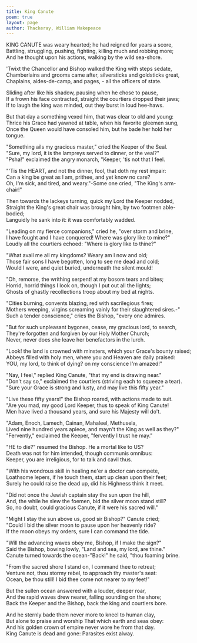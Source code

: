 ```yaml
---
title: King Canute
poem: true
layout: page
author: Thackeray, William Makepeace
---
```

KING CANUTE was weary hearted; he had reigned for years a score,  
Battling, struggling, pushing, fighting, killing much and robbing more;  
And he thought upon his actions, walking by the wild sea-shore.  

'Twixt the Chancellor and Bishop walked the King with steps sedate,  
Chamberlains and grooms came after, silversticks and goldsticks great,  
Chaplains, aides-de-camp, and pages, - all the officers of state.  

Sliding after like his shadow, pausing when he chose to pause,  
If a frown his face contracted, straight the courtiers dropped their jaws;  
If to laugh the king was minded, out they burst in loud hee-haws.  

But that day a something vexed him, that was clear to old and young:  
Thrice his Grace had yawned at table, when his favorite gleemen sung,  
Once the Queen would have consoled him, but he bade her hold her tongue.  

&quot;Something ails my gracious master,&quot; cried the Keeper of the Seal.  
&quot;Sure, my lord, it is the lampreys served to dinner, or the veal?&quot;  
&quot;Psha!&quot; exclaimed the angry monarch, &quot;Keeper, 'tis not that I feel.  

&quot;'Tis the HEART, and not the dinner, fool, that doth my rest impair:  
Can a king be great as I am, prithee, and yet know no care?  
Oh, I'm sick, and tired, and weary.&quot;-Some one cried, &quot;The King's arm-chair!&quot;  

Then towards the lackeys turning, quick my Lord the Keeper nodded,  
Straight the King's great chair was brought him, by two footmen able-bodied;  
Languidly he sank into it: it was comfortably wadded.  

&quot;Leading on my fierce companions,&quot; cried he, &quot;over storm and brine,  
I have fought and I have conquered! Where was glory like to mine?&quot;  
Loudly all the courtiers echoed: &quot;Where is glory like to thine?&quot;  

&quot;What avail me all my kingdoms? Weary am I now and old;  
Those fair sons I have begotten, long to see me dead and cold;  
Would I were, and quiet buried, underneath the silent mould!  

&quot;Oh, remorse, the writhing serpent! at my bosom tears and bites;  
Horrid, horrid things I look on, though I put out all the lights;  
Ghosts of ghastly recollections troop about my bed at nights.  

&quot;Cities burning, convents blazing, red with sacrilegious fires;  
Mothers weeping, virgins screaming vainly for their slaughtered sires.-&quot;  
Such a tender conscience,&quot; cries the Bishop, &quot;every one admires.  

&quot;But for such unpleasant bygones, cease, my gracious lord, to search,  
They're forgotten and forgiven by our Holy Mother Church;  
Never, never does she leave her benefactors in the lurch.  

&quot;Look! the land is crowned with minsters, which your Grace's bounty raised;  
Abbeys filled with holy men, where you and Heaven are daily praised:  
YOU, my lord, to think of dying? on my conscience I'm amazed!&quot;  

&quot;Nay, I feel,&quot; replied King Canute, &quot;that my end is drawing near.&quot;  
&quot;Don't say so,&quot; exclaimed the courtiers (striving each to squeeze a tear).  
&quot;Sure your Grace is strong and lusty, and may live this fifty year.&quot;  

&quot;Live these fifty years!&quot; the Bishop roared, with actions made to suit.  
&quot;Are you mad, my good Lord Keeper, thus to speak of King Canute!  
Men have lived a thousand years, and sure his Majesty will do't.  

&quot;Adam, Enoch, Lamech, Cainan, Mahaleel, Methusela,  
Lived nine hundred years apiece, and mayn't the King as well as they?&quot;  
&quot;Fervently,&quot; exclaimed the Keeper, &quot;fervently I trust he may.&quot;  

&quot;HE to die?&quot; resumed the Bishop. He a mortal like to US?  
Death was not for him intended, though communis omnibus:  
Keeper, you are irreligious, for to talk and cavil thus.  

&quot;With his wondrous skill in healing ne'er a doctor can compete,  
Loathsome lepers, if he touch them, start up clean upon their feet;  
Surely he could raise the dead up, did his Highness think it meet.  

&quot;Did not once the Jewish captain stay the sun upon the hill,  
And, the while he slew the foemen, bid the silver moon stand still?  
So, no doubt, could gracious Canute, if it were his sacred will.&quot;  

&quot;Might I stay the sun above us, good sir Bishop?&quot; Canute cried;  
&quot;Could I bid the silver moon to pause upon her heavenly ride?  
If the moon obeys my orders, sure I can command the tide.  

&quot;Will the advancing waves obey me, Bishop, if I make the sign?&quot;  
Said the Bishop, bowing lowly, &quot;Land and sea, my lord, are thine.&quot;  
Canute turned towards the ocean-&quot;Back!&quot; he said, &quot;thou foaming brine.  

&quot;From the sacred shore I stand on, I command thee to retreat;  
Venture not, thou stormy rebel, to approach thy master's seat:  
Ocean, be thou still! I bid thee come not nearer to my feet!&quot;  

But the sullen ocean answered with a louder, deeper roar,  
And the rapid waves drew nearer, falling sounding on the shore;  
Back the Keeper and the Bishop, back the king and courtiers bore.  

And he sternly bade them never more to kneel to human clay,  
But alone to praise and worship That which earth and seas obey:  
And his golden crown of empire never wore he from that day.  
King Canute is dead and gone: Parasites exist alway.


